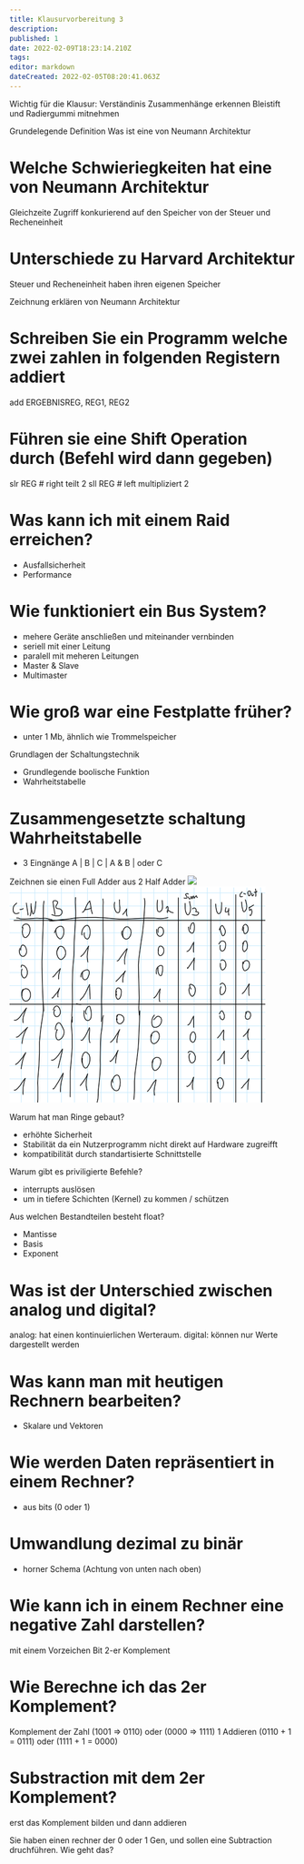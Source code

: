 ```yaml
---
title: Klausurvorbereitung 3
description: 
published: 1
date: 2022-02-09T18:23:14.210Z
tags: 
editor: markdown
dateCreated: 2022-02-05T08:20:41.063Z
---
```


<!-- Nennen Sie Vor- und Nachteile der Verwendung spezieller IO-Operationen für den 
Zugriff auf die Steuer- und Datenregister von Peripheriegerätesteuereinheiten.

Warum ist Polling und Interrupt für IO nicht im Skript ? S. 418

Wie viele Einträge benötigt eine solche Pagetable bei 4 GB Hauptspeicher und einer Seitengröße von 512 Bytes? S. 458
Größe des Speichers / Größe der Seitengröße = Anzahl der Seiten = Anzahl der Einträge in dem Pagetable -->

Wichtig für die Klausur:
Verständinis
Zusammenhänge erkennen
Bleistift und Radiergummi mitnehmen

Grundelegende Definition
Was ist eine von Neumann Architektur
# Welche Schwieriegkeiten hat eine von Neumann Architektur
Gleichzeite Zugriff konkurierend auf den Speicher von der Steuer und Recheneinheit

# Unterschiede zu Harvard Architektur
Steuer und Recheneinheit haben ihren eigenen Speicher

Zeichnung erklären von Neumann Architektur

# Schreiben Sie ein Programm welche zwei zahlen in folgenden Registern addiert
add ERGEBNISREG, REG1, REG2

# Führen sie eine Shift Operation durch (Befehl wird dann gegeben)
slr REG # right teilt 2
sll REG # left multipliziert 2

# Was kann ich mit einem Raid erreichen?
- Ausfallsicherheit
- Performance 

# Wie funktioniert ein Bus System?
- mehere Geräte anschließen und miteinander vernbinden
- seriell mit einer Leitung
- paralell mit meheren Leitungen
- Master & Slave
- Multimaster


# Wie groß war eine Festplatte früher? 
- unter 1 Mb, ähnlich wie Trommelspeicher

Grundlagen der Schaltungstechnik
- Grundlegende boolische Funktion 
- Wahrheitstabelle
# Zusammengesetzte schaltung Wahrheitstabelle 
- 3 Eingnänge A | B | C | A & B | oder C

Zeichnen sie einen Full Adder aus 2 Half Adder
<img src="https://circuitverse.org/uploads/project/image_preview/157672/preview_2020-09-10_16_56_39_UTC.jpeg">
![wahrheitstabelle_fulladder.png](/fom/hardware-grundlagen/wahrheitstabelle_fulladder.png)

Warum hat man Ringe gebaut?
- erhöhte Sicherheit
- Stabilität da ein Nutzerprogramm nicht direkt auf Hardware zugreifft
- kompatibilität durch standartisierte Schnittstelle

Warum gibt es priviligierte Befehle?
- interrupts auslösen
- um in tiefere Schichten (Kernel) zu kommen / schützen

Aus welchen Bestandteilen besteht float?
- Mantisse
- Basis
- Exponent

# Was ist der Unterschied zwischen analog und digital?
analog: hat einen kontinuierlichen Werteraum.
digital: können nur Werte dargestellt werden

# Was kann man mit heutigen Rechnern bearbeiten?
- Skalare und Vektoren

# Wie werden Daten repräsentiert in einem Rechner?
- aus bits (0 oder 1)

# Umwandlung dezimal zu binär
- horner Schema (Achtung von unten nach oben)
# Wie kann ich in einem Rechner eine negative Zahl darstellen?
mit einem Vorzeichen Bit
2-er Komplement

# Wie Berechne ich das 2er Komplement?
Komplement der Zahl (1001 => 0110) oder (0000 => 1111)
1 Addieren (0110 + 1 = 0111) oder (1111 + 1 = 0000)

# Substraction mit dem 2er Komplement?
erst das Komplement bilden und dann addieren


Sie haben einen rechner der 0 oder 1 Gen, und sollen eine Subtraction druchführen. Wie geht das?
